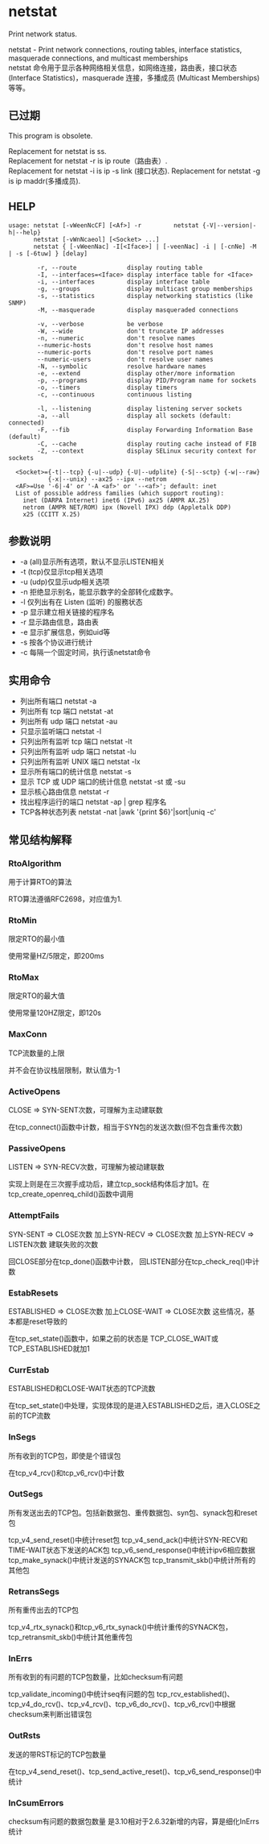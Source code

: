 # netstat

Print network status.  


netstat - Print network connections, routing tables, interface statistics, masquerade connections, and multicast memberships  
netstat 命令用于显示各种网络相关信息，如网络连接，路由表，接口状态 (Interface Statistics)，masquerade 连接，多播成员 (Multicast Memberships) 等等。  



## 已过期

This program is obsolete.    


Replacement for netstat is ss.  
Replacement for netstat -r is ip route（路由表）.   
Replacement for netstat  -i  is  ip  -s  link (接口状态).
Replacement for netstat -g is ip maddr(多播成员).


## HELP

```
usage: netstat [-vWeenNcCF] [<Af>] -r         netstat {-V|--version|-h|--help}
       netstat [-vWnNcaeol] [<Socket> ...]
       netstat { [-vWeenNac] -I[<Iface>] | [-veenNac] -i | [-cnNe] -M | -s [-6tuw] } [delay]

        -r, --route              display routing table
        -I, --interfaces=<Iface> display interface table for <Iface>
        -i, --interfaces         display interface table
        -g, --groups             display multicast group memberships
        -s, --statistics         display networking statistics (like SNMP)
        -M, --masquerade         display masqueraded connections

        -v, --verbose            be verbose
        -W, --wide               don't truncate IP addresses
        -n, --numeric            don't resolve names
        --numeric-hosts          don't resolve host names
        --numeric-ports          don't resolve port names
        --numeric-users          don't resolve user names
        -N, --symbolic           resolve hardware names
        -e, --extend             display other/more information
        -p, --programs           display PID/Program name for sockets
        -o, --timers             display timers
        -c, --continuous         continuous listing

        -l, --listening          display listening server sockets
        -a, --all                display all sockets (default: connected)
        -F, --fib                display Forwarding Information Base (default)
        -C, --cache              display routing cache instead of FIB
        -Z, --context            display SELinux security context for sockets

  <Socket>={-t|--tcp} {-u|--udp} {-U|--udplite} {-S|--sctp} {-w|--raw}
           {-x|--unix} --ax25 --ipx --netrom
  <AF>=Use '-6|-4' or '-A <af>' or '--<af>'; default: inet
  List of possible address families (which support routing):
    inet (DARPA Internet) inet6 (IPv6) ax25 (AMPR AX.25) 
    netrom (AMPR NET/ROM) ipx (Novell IPX) ddp (Appletalk DDP) 
    x25 (CCITT X.25)
```

## 参数说明

* -a (all)显示所有选项，默认不显示LISTEN相关
* -t (tcp)仅显示tcp相关选项
* -u (udp)仅显示udp相关选项
* -n 拒绝显示别名，能显示数字的全部转化成数字。
* -l 仅列出有在 Listen (监听) 的服務状态
* -p 显示建立相关链接的程序名
* -r 显示路由信息，路由表
* -e 显示扩展信息，例如uid等
* -s 按各个协议进行统计
* -c 每隔一个固定时间，执行该netstat命令


## 实用命令

* 列出所有端口 netstat -a
* 列出所有 tcp 端口 netstat -at
* 列出所有 udp 端口 netstat -au
* 只显示监听端口 netstat -l
* 只列出所有监听 tcp 端口 netstat -lt
* 只列出所有监听 udp 端口 netstat -lu
* 只列出所有监听 UNIX 端口 netstat -lx
* 显示所有端口的统计信息 netstat -s
* 显示 TCP 或 UDP 端口的统计信息 netstat -st 或 -su
* 显示核心路由信息 netstat -r
* 找出程序运行的端口 netstat -ap | grep 程序名
* TCP各种状态列表 netstat -nat |awk '{print $6}'|sort|uniq -c'


## 常见结构解释  


### RtoAlgorithm


用于计算RTO的算法	


RTO算法遵循RFC2698，对应值为1.


### RtoMin


限定RTO的最小值


使用常量HZ/5限定，即200ms


### RtoMax


限定RTO的最大值


使用常量120HZ限定，即120s


### MaxConn


TCP流数量的上限


并不会在协议栈层限制，默认值为-1


### ActiveOpens	


CLOSE => SYN-SENT次数，可理解为主动建联数


在tcp_connect()函数中计数，相当于SYN包的发送次数(但不包含重传次数)


### PassiveOpens


LISTEN => SYN-RECV次数，可理解为被动建联数


实现上则是在三次握手成功后，建立tcp_sock结构体后才加1。在tcp_create_openreq_child()函数中调用


### AttemptFails


SYN-SENT => CLOSE次数
加上SYN-RECV => CLOSE次数
加上SYN-RECV => LISTEN次数
建联失败的次数

回CLOSE部分在tcp_done()函数中计数，
回LISTEN部分在tcp_check_req()中计数



### EstabResets	

ESTABLISHED => CLOSE次数
加上CLOSE-WAIT => CLOSE次数
这些情况，基本都是reset导致的

在tcp_set_state()函数中，如果之前的状态是
TCP_CLOSE_WAIT或TCP_ESTABLISHED就加1


### CurrEstab

ESTABLISHED和CLOSE-WAIT状态的TCP流数

在tcp_set_state()中处理，实现体现的是进入ESTABLISHED之后，进入CLOSE之前的TCP流数


### InSegs

所有收到的TCP包，即使是个错误包

在tcp_v4_rcv()和tcp_v6_rcv()中计数


### OutSegs

所有发送出去的TCP包。包括新数据包、重传数据包、syn包、synack包和reset包

tcp_v4_send_reset()中统计reset包
tcp_v4_send_ack()中统计SYN-RECV和TIME-WAIT状态下发送的ACK包
tcp_v6_send_response()中统计ipv6相应数据
tcp_make_synack()中统计发送的SYNACK包
tcp_transmit_skb()中统计所有的其他包


### RetransSegs

所有重传出去的TCP包

tcp_v4_rtx_synack()和tcp_v6_rtx_synack()中统计重传的SYNACK包，tcp_retransmit_skb()中统计其他重传包


### InErrs

所有收到的有问题的TCP包数量，比如checksum有问题

tcp_validate_incoming()中统计seq有问题的包
tcp_rcv_established()、tcp_v4_do_rcv()、tcp_v4_rcv()、tcp_v6_do_rcv()、tcp_v6_rcv()中根据checksum来判断出错误包


### OutRsts

发送的带RST标记的TCP包数量

在tcp_v4_send_reset()、tcp_send_active_reset()、tcp_v6_send_response()中统计


### InCsumErrors

checksum有问题的数据包数量
是3.10相对于2.6.32新增的内容，算是细化InErrs统计

